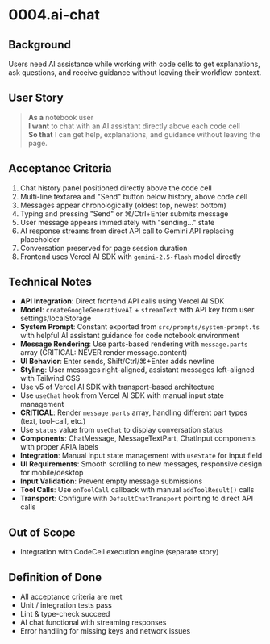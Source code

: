 # 0004.ai-chat

## Background

Users need AI assistance while working with code cells to get explanations, ask questions, and receive guidance without leaving their workflow context.

## User Story

> **As a** notebook user  
> **I want** to chat with an AI assistant directly above each code cell  
> **So that** I can get help, explanations, and guidance without leaving the page.

## Acceptance Criteria

1. Chat history panel positioned directly above the code cell
2. Multi-line textarea and "Send" button below history, above code cell
3. Messages appear chronologically (oldest top, newest bottom)
4. Typing and pressing "Send" or ⌘/Ctrl+Enter submits message
5. User message appears immediately with "sending..." state
6. AI response streams from direct API call to Gemini API replacing placeholder
7. Conversation preserved for page session duration
8. Frontend uses Vercel AI SDK with `gemini-2.5-flash` model directly

## Technical Notes

- **API Integration**: Direct frontend API calls using Vercel AI SDK
- **Model**: `createGoogleGenerativeAI` + `streamText` with API key from user settings/localStorage
- **System Prompt**: Constant exported from `src/prompts/system-prompt.ts` with helpful AI assistant guidance for code notebook environment
- **Message Rendering**: Use parts-based rendering with `message.parts` array (CRITICAL: NEVER render message.content)
- **UI Behavior**: Enter sends, Shift/Ctrl/⌘+Enter adds newline
- **Styling**: User messages right-aligned, assistant messages left-aligned with Tailwind CSS
- Use v5 of Vercel AI SDK with transport-based architecture
- Use `useChat` hook from Vercel AI SDK with manual input state management
- **CRITICAL**: Render `message.parts` array, handling different part types (text, tool-call, etc.)
- Use `status` value from `useChat` to display conversation status
- **Components**: ChatMessage, MessageTextPart, ChatInput components with proper ARIA labels
- **Integration**: Manual input state management with `useState` for input field
- **UI Requirements**: Smooth scrolling to new messages, responsive design for mobile/desktop
- **Input Validation**: Prevent empty message submissions
- **Tool Calls**: Use `onToolCall` callback with manual `addToolResult()` calls
- **Transport**: Configure with `DefaultChatTransport` pointing to direct API calls

## Out of Scope

- Integration with CodeCell execution engine (separate story)

## Definition of Done

- All acceptance criteria are met
- Unit / integration tests pass
- Lint & type-check succeed
- AI chat functional with streaming responses
- Error handling for missing keys and network issues
